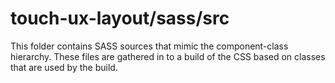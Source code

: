 # touch-ux-layout/sass/src

This folder contains SASS sources that mimic the component-class hierarchy. These files
are gathered in to a build of the CSS based on classes that are used by the build.
